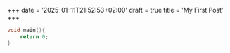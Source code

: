 +++
date = '2025-01-11T21:52:53+02:00'
draft = true
title = 'My First Post'
+++

```cpp
void main(){
    return 0;
}
```